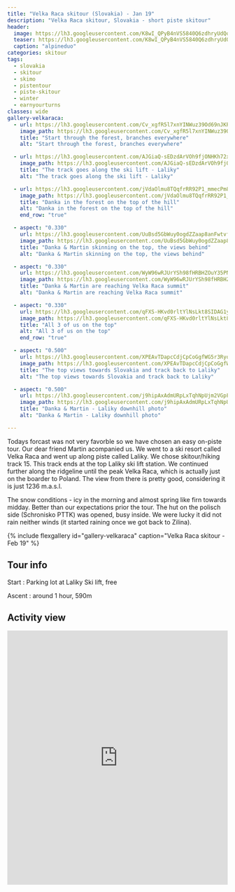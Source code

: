```yaml
---
title: "Velka Raca skitour (Slovakia) - Jan 19"
description: "Velka Raca skitour, Slovakia - short piste skitour"
header:
  image: https://lh3.googleusercontent.com/K8wI_QPyB4nVS5840Q6zdhryUdQoev8aKouE1Vre1TpXYkVDOjcki32zlstQ6cR6N4CZGuEr5O1_6PSZTzx0dJT8ddUDdoZ77A6g-vgL3iF7EkoKBHjSiWMdfP57_JUWPiUBRpRnWCBMLqLQjS_1sEpFyqv6KC31XOeMEMRQbEaUy2I3X4djm_VeOAVtgT6mib8gglHj1Wpxt72YuCjgNy9knorMMssNXtEExXHUtlt2su1J6ETTI_fIHRaW6r0RcA_9UA9qTXbvd1weWotNUuAmWhazK9Lmx4M4drQpLpExXyg1lNaHgVYA5QWCdzoTr1llD3baLGx5vMCjfu5w6XwqHJXti5WPVh5CLTvfSTPMMTNd0ISFCCHMF4_5gGZc-nMaGHVqvVnSr8K76tUGbZ_OUGgzly11mWcsVId2qSUG4WUCEvSqQhH_55qvBSao3fPWGXsE0yorJ9sb6b3RbrvjJ-tqIeT8aPYOqAbghY6R03QAImW8Zr2vDGlAaQA8u4pq-l2OxjaXyHSmSYAPTjBaSDyK4i_bZGO9DFBCGwqIN4OEke_u2NN-otDOBMSys6RTnUOeQORcJ41VYgiOfyZbFOI289iGuBdUu1M1P4k8wswuZuCh-DbRKUGEWkbOtugQ7KfqIhubuImNOdozNlQkqWGI-qwUZ4Si9AEgChpVdCCZepbCo7l_I3cFWQC_NGXKSqBWcGXDyFRUHqskk66WEA=w2118-h1542-no
  teaser: https://lh3.googleusercontent.com/K8wI_QPyB4nVS5840Q6zdhryUdQoev8aKouE1Vre1TpXYkVDOjcki32zlstQ6cR6N4CZGuEr5O1_6PSZTzx0dJT8ddUDdoZ77A6g-vgL3iF7EkoKBHjSiWMdfP57_JUWPiUBRpRnWCBMLqLQjS_1sEpFyqv6KC31XOeMEMRQbEaUy2I3X4djm_VeOAVtgT6mib8gglHj1Wpxt72YuCjgNy9knorMMssNXtEExXHUtlt2su1J6ETTI_fIHRaW6r0RcA_9UA9qTXbvd1weWotNUuAmWhazK9Lmx4M4drQpLpExXyg1lNaHgVYA5QWCdzoTr1llD3baLGx5vMCjfu5w6XwqHJXti5WPVh5CLTvfSTPMMTNd0ISFCCHMF4_5gGZc-nMaGHVqvVnSr8K76tUGbZ_OUGgzly11mWcsVId2qSUG4WUCEvSqQhH_55qvBSao3fPWGXsE0yorJ9sb6b3RbrvjJ-tqIeT8aPYOqAbghY6R03QAImW8Zr2vDGlAaQA8u4pq-l2OxjaXyHSmSYAPTjBaSDyK4i_bZGO9DFBCGwqIN4OEke_u2NN-otDOBMSys6RTnUOeQORcJ41VYgiOfyZbFOI289iGuBdUu1M1P4k8wswuZuCh-DbRKUGEWkbOtugQ7KfqIhubuImNOdozNlQkqWGI-qwUZ4Si9AEgChpVdCCZepbCo7l_I3cFWQC_NGXKSqBWcGXDyFRUHqskk66WEA=w2118-h1542-no
  caption: "alpineduo"
categories: skitour
tags:
  - slovakia
  - skitour
  - skimo
  - pistentour
  - piste-skitour
  - winter
  - earnyourturns
classes: wide
gallery-velkaraca:
  - url: https://lh3.googleusercontent.com/Cv_xgfR5l7xnYINWuz39Od69nJKPH7B92Q_NPCXidhKuSuD-P3zO7l6unioBIyOn85lZYEY1vCPc0Q_pQfA7Jp4RExMMBDt1PRBGGvuRI4cSSKSRyCU6FI_5ZSRuWmQ6Wi-iUGhbu7L8nW-EqbUf7wAPJvHrey-CW9k5w25hHaSIIy93GfSKkcVyptpG6SrR4pNjOJomtnZ8uZT2F9nOD4UiVP49JfJCSINHLQML2_BvEjpD4N7P0WVrvbzaDn1CVTsNs1i-c0q4ihs5zpLdLIFPxN1h9IHPuEKCPBhos2lYx_QygDHk6hVoe4ViiO8InSLoDBsbDxadfOdMBq2SqN5N_oriPMPb25MmuA3eFqXmZJt38sIBY2XMBeNXeImUmXTb9Ruvz4_cO16ZTfu2hsB4Wop_RxMacDy3Y50oND3PYBOj6ZytiiJcDMDgfRbYuXKE94qiKvyUir0kbA3UOIPWiRVtRkmGOBg0kycdfS5mgJhFinwL7pD2zBqohkw6iFO2wZXSp82ffyAQJT3uUvorNEjmrh3iHbkAoUAyxAsxGW6X5wBoaPtZnDwEWwiyek0kQDtBPjiD9h2lCeCBHVnFUJA6SWhdCDWW41Fb4IHqCOrzb5MUDeItY336vazA7c2G_35GO4ppPpT2mhHniPc8DCUWXXWwyu7ql87oxNVPJ-Epm1UUf0uoCa64bzWgavDWX9Men9sINzjjX6yANvxEYQ=w600-h800-no
    image_path: https://lh3.googleusercontent.com/Cv_xgfR5l7xnYINWuz39Od69nJKPH7B92Q_NPCXidhKuSuD-P3zO7l6unioBIyOn85lZYEY1vCPc0Q_pQfA7Jp4RExMMBDt1PRBGGvuRI4cSSKSRyCU6FI_5ZSRuWmQ6Wi-iUGhbu7L8nW-EqbUf7wAPJvHrey-CW9k5w25hHaSIIy93GfSKkcVyptpG6SrR4pNjOJomtnZ8uZT2F9nOD4UiVP49JfJCSINHLQML2_BvEjpD4N7P0WVrvbzaDn1CVTsNs1i-c0q4ihs5zpLdLIFPxN1h9IHPuEKCPBhos2lYx_QygDHk6hVoe4ViiO8InSLoDBsbDxadfOdMBq2SqN5N_oriPMPb25MmuA3eFqXmZJt38sIBY2XMBeNXeImUmXTb9Ruvz4_cO16ZTfu2hsB4Wop_RxMacDy3Y50oND3PYBOj6ZytiiJcDMDgfRbYuXKE94qiKvyUir0kbA3UOIPWiRVtRkmGOBg0kycdfS5mgJhFinwL7pD2zBqohkw6iFO2wZXSp82ffyAQJT3uUvorNEjmrh3iHbkAoUAyxAsxGW6X5wBoaPtZnDwEWwiyek0kQDtBPjiD9h2lCeCBHVnFUJA6SWhdCDWW41Fb4IHqCOrzb5MUDeItY336vazA7c2G_35GO4ppPpT2mhHniPc8DCUWXXWwyu7ql87oxNVPJ-Epm1UUf0uoCa64bzWgavDWX9Men9sINzjjX6yANvxEYQ=w600-h800-no
    title: "Start through the forest, branches everywhere"
    alt: "Start through the forest, branches everywhere"

  - url: https://lh3.googleusercontent.com/AJGiaQ-sEDzdArVOh9fjONHKh72xWMc6dmixgJADJdtFEww-mWMYpnpo0xqLRFNrE-U7DzukHwDRmPRT3L9z6Ig5OX_ypvSzf-a_rX6pyZE_PFibxQQBj0AyjLEj5IvgYGw_SyZw4w7s75tpA-ry6hYzDvx1LeneQNWfO3gLe4pVaROAOvMXlI8MToUc7ptj7PgFFIycrw6AG2D2DJNmX9hEwkdiq5OdUfGOyyiwVCkoww-9P_IBUL0gMj0_Hr1OMX3i9MFJKG7nvXZcAn5nr6Hp1hlW_635_GK9lgm3P-i9lqm_c37piVqFlHi82ssYJ-4234A1wbmZAOmMJGS_D2jIp-rwKgN2dSO46Qd9GG7trw7b_v0VYeBOfwSv_ZKa4TLbczWQrnDPVdLDT_OcaW8P6ch6lYRjkZvf3qgnhr3SjgBA95OJRgFgrxbuIoAVrQfNWm9D5gAER81tn-a4DrzyqvZlMaX4xRRth952te3vVgwhVJsMjcKCvXmDIYxVuhBkqNnwQr6oz0K4JvHcwBeLTqbXHlLw88w9HlWAbMJFAp2hnfkot78rzmm3_k3mJj0Uuu0k8FYBEd0bL5f4NlZgBJIQCXm8ACIUO2LISTO8BGTUGDloMcVnWBmm_9hW2INeSy1A9BqGP-KHY2PI0EZkOay0wnD3ksgvtWAVbFjJ8PKPMZOuZXq3vyNSw6UYv3IWkatT4jDA0Jjjks0FUMtEVQ=w800-h600-no
    image_path: https://lh3.googleusercontent.com/AJGiaQ-sEDzdArVOh9fjONHKh72xWMc6dmixgJADJdtFEww-mWMYpnpo0xqLRFNrE-U7DzukHwDRmPRT3L9z6Ig5OX_ypvSzf-a_rX6pyZE_PFibxQQBj0AyjLEj5IvgYGw_SyZw4w7s75tpA-ry6hYzDvx1LeneQNWfO3gLe4pVaROAOvMXlI8MToUc7ptj7PgFFIycrw6AG2D2DJNmX9hEwkdiq5OdUfGOyyiwVCkoww-9P_IBUL0gMj0_Hr1OMX3i9MFJKG7nvXZcAn5nr6Hp1hlW_635_GK9lgm3P-i9lqm_c37piVqFlHi82ssYJ-4234A1wbmZAOmMJGS_D2jIp-rwKgN2dSO46Qd9GG7trw7b_v0VYeBOfwSv_ZKa4TLbczWQrnDPVdLDT_OcaW8P6ch6lYRjkZvf3qgnhr3SjgBA95OJRgFgrxbuIoAVrQfNWm9D5gAER81tn-a4DrzyqvZlMaX4xRRth952te3vVgwhVJsMjcKCvXmDIYxVuhBkqNnwQr6oz0K4JvHcwBeLTqbXHlLw88w9HlWAbMJFAp2hnfkot78rzmm3_k3mJj0Uuu0k8FYBEd0bL5f4NlZgBJIQCXm8ACIUO2LISTO8BGTUGDloMcVnWBmm_9hW2INeSy1A9BqGP-KHY2PI0EZkOay0wnD3ksgvtWAVbFjJ8PKPMZOuZXq3vyNSw6UYv3IWkatT4jDA0Jjjks0FUMtEVQ=w800-h600-no
    title: "The track goes along the ski lift - Laliky"
    alt: "The track goes along the ski lift - Laliky"

  - url: https://lh3.googleusercontent.com/jVdaOlmu8TQqfrRR92P1_mmecPm8x-zKYvAAjTCtLluKjVEN0sbVjzCNgwMyefYY1PbvT_S6a-GveiBDBoMNMflS8g2yEyePxcMdQ842odHwUICH5lRUOY-gRQKgAtHNU8P3A9DXTj9g_eJAC7bUm8IAgkk_u3Nd9ZnvAV7NrY2mGxGDCmgZrD_AyJh03w94-o5eDOmX9XILEdtd3vJ1Rr53SWdaoDyXnH3kF40uwqr4wAB8VDWSuFKYPfZ2m56_o3By3Dhp_kNYMCiAtmpMgPSVTwibI5aWedYj-Q2D1Cc5LFBrHb8eJ85RRNlxI6P-r-Xz4zNB42R9kseYWTEJfBDLGgWHsN9LSZNfP0l5vl7FiWUUDAzR8oJpV9i2lcQrE6Dm85kBc2TWm9RKNznhPJPDV8OXAbuQkjLXaBPKHbrkBeS8gr5Ewt6JlPjh7INf_KCcajcIbhJtH5VknUEQbsIRqt5XwLTMFtdi-UeX717rRizZ3GuVc21Slcs0TFeGgmZ-ZiDWJkrKOCA-mL0loerVgD3bPqXr35887J7Tii0L__izFW7qZ6whFpnbZc1nU_Oe4xXZN0f6gKzur5255gfHEUuLJ8E0UekiRidtSiWetJSHH-FvD6tDL03kvTJxyXLE-7iyiMRlT22hUDZ9_al_QGAfEr6D=w600-h800-no
    image_path: https://lh3.googleusercontent.com/jVdaOlmu8TQqfrRR92P1_mmecPm8x-zKYvAAjTCtLluKjVEN0sbVjzCNgwMyefYY1PbvT_S6a-GveiBDBoMNMflS8g2yEyePxcMdQ842odHwUICH5lRUOY-gRQKgAtHNU8P3A9DXTj9g_eJAC7bUm8IAgkk_u3Nd9ZnvAV7NrY2mGxGDCmgZrD_AyJh03w94-o5eDOmX9XILEdtd3vJ1Rr53SWdaoDyXnH3kF40uwqr4wAB8VDWSuFKYPfZ2m56_o3By3Dhp_kNYMCiAtmpMgPSVTwibI5aWedYj-Q2D1Cc5LFBrHb8eJ85RRNlxI6P-r-Xz4zNB42R9kseYWTEJfBDLGgWHsN9LSZNfP0l5vl7FiWUUDAzR8oJpV9i2lcQrE6Dm85kBc2TWm9RKNznhPJPDV8OXAbuQkjLXaBPKHbrkBeS8gr5Ewt6JlPjh7INf_KCcajcIbhJtH5VknUEQbsIRqt5XwLTMFtdi-UeX717rRizZ3GuVc21Slcs0TFeGgmZ-ZiDWJkrKOCA-mL0loerVgD3bPqXr35887J7Tii0L__izFW7qZ6whFpnbZc1nU_Oe4xXZN0f6gKzur5255gfHEUuLJ8E0UekiRidtSiWetJSHH-FvD6tDL03kvTJxyXLE-7iyiMRlT22hUDZ9_al_QGAfEr6D=w600-h800-no
    title: "Danka in the forest on the top of the hill"
    alt: "Danka in the forest on the top of the hill"
    end_row: "true"

  - aspect: "0.330"
    url: https://lh3.googleusercontent.com/UuBsd5GbWuy0ogdZZaap8anFwtvf6B59DF9cCmEAbYN_dYOuqpFTCHPkYQFbjAde_iIWHt38CcUa-zJqCNL66em1dVl3wGg5_uFhHvX3vSdt3pOluRrx8bzu5JI7Qct9Uq3UiP3_Hq8Sw8H1Mct_CH2XouriZsVzFJ41ryuXPvTsBnT8AxUHXg7jmKRaW753H8jZk1y7IIYlbWDiE99RUMvawlUjXaIf93Y6D67A6IwZjG4LdeywsDkkZQzIxcw0kVb9iH-WCjIta5r4JkXKMQ8JeHqiFZZbLn4xSFE31-0HRv1tLV1K0y5S9g5GMzyYiNqr0wYvQ3z6xbD2psqCezBYov01IhmgOUWsq2J46rXHut6C5AkpuFXZyT6aPlA09zRzmNN8VfJJe2-xXCHPto5K6squ0EuXvX9F-_13FCog3B3rCaG1S4ePZVH-6G6E5cJGBGtAZxUDaH3-UHFe9h6lfgczTAwEw3u5snaclLfTH2QvvV2s0_kQido3IkMT6UXK3xrZoqvyF1H8E0cjYdLF_u_js3mtrgmfhfb0NmXr7Mb5TSE8ern8heb6wG_nQQ2yUK98nqAA5fp6Jip3a7wfsGHwLtf7e9s18V9qQQIvJUn_HWXoIC90m4dYk_JYDheNDDpjyBQPKtkqxrBZ754mr9hvyFES=w2414-h1542-no
    image_path: https://lh3.googleusercontent.com/UuBsd5GbWuy0ogdZZaap8anFwtvf6B59DF9cCmEAbYN_dYOuqpFTCHPkYQFbjAde_iIWHt38CcUa-zJqCNL66em1dVl3wGg5_uFhHvX3vSdt3pOluRrx8bzu5JI7Qct9Uq3UiP3_Hq8Sw8H1Mct_CH2XouriZsVzFJ41ryuXPvTsBnT8AxUHXg7jmKRaW753H8jZk1y7IIYlbWDiE99RUMvawlUjXaIf93Y6D67A6IwZjG4LdeywsDkkZQzIxcw0kVb9iH-WCjIta5r4JkXKMQ8JeHqiFZZbLn4xSFE31-0HRv1tLV1K0y5S9g5GMzyYiNqr0wYvQ3z6xbD2psqCezBYov01IhmgOUWsq2J46rXHut6C5AkpuFXZyT6aPlA09zRzmNN8VfJJe2-xXCHPto5K6squ0EuXvX9F-_13FCog3B3rCaG1S4ePZVH-6G6E5cJGBGtAZxUDaH3-UHFe9h6lfgczTAwEw3u5snaclLfTH2QvvV2s0_kQido3IkMT6UXK3xrZoqvyF1H8E0cjYdLF_u_js3mtrgmfhfb0NmXr7Mb5TSE8ern8heb6wG_nQQ2yUK98nqAA5fp6Jip3a7wfsGHwLtf7e9s18V9qQQIvJUn_HWXoIC90m4dYk_JYDheNDDpjyBQPKtkqxrBZ754mr9hvyFES=w2414-h1542-no
    title: "Danka & Martin skinning on the top, the views behind"
    alt: "Danka & Martin skinning on the top, the views behind"

  - aspect: "0.330"
    url: https://lh3.googleusercontent.com/WyW96wRJUrYSh98fHRBHZOuY35PNS0No3GbcXfBSVfm8SCckemo6f5Fx97ZgExrNiYxJs2yrUcX9kWJtYdoAZ4BpeMBSGmx7ygE5JBxgKi8KLAeDy3ie86MsgaQROcpvOdOvOG2aVQKfj1uUA7140NbtEOy6CW1Kd2_v8CRj4tc5wHbMh7VA5mRYftTyTJCV8eF557sZz4LCpH4NPYYO1sz-ghDD7NF19KNlQvO6jN7LvLA0oSgFOR89r_i5nKiN5k0l1mjVFwEjYmbgSdPwnPDpm_4xcLsuYAvrk_QpZiaLfX_LltXGLN-dGLYqdpRmvEi4yR9W9yGK6xkA9o_CUVKOK3ZP7vL8LkVQeYHfFl8POd8fa4ZXuve2zrtYkvWRzW8R4e9SYq42qVYKfcyDRs9QviVHZfVbj9b8ZHnrtwYlPVx2cvOxjS-uPiWw6Qwffeu9xAc9tnLRTEE6N9LfCuPUl71rcEImLT7cGaR7QUxp8fORssreKpVKerM2-VZxpmx2QDWuPzykSxCYZfnW7Y2ehz-ZD2qh0gaBZIFzVwdXLRQrGo8QxMXwahBchTV991BkDQR98tpuoMaRlff3nw7nxoXsNbU21eVnUfqirt-KRDzxu21FDkKHVPW0Wx4m0pm7yFJMp-hxXtj9qe56A1pJCsUjnRY-a7pjXopEEgu0AHHu3nWSpSKR7RSmFzMPkFvGzuL553NuF1LdU4QeE27QtQ=w600-h800-no
    image_path: https://lh3.googleusercontent.com/WyW96wRJUrYSh98fHRBHZOuY35PNS0No3GbcXfBSVfm8SCckemo6f5Fx97ZgExrNiYxJs2yrUcX9kWJtYdoAZ4BpeMBSGmx7ygE5JBxgKi8KLAeDy3ie86MsgaQROcpvOdOvOG2aVQKfj1uUA7140NbtEOy6CW1Kd2_v8CRj4tc5wHbMh7VA5mRYftTyTJCV8eF557sZz4LCpH4NPYYO1sz-ghDD7NF19KNlQvO6jN7LvLA0oSgFOR89r_i5nKiN5k0l1mjVFwEjYmbgSdPwnPDpm_4xcLsuYAvrk_QpZiaLfX_LltXGLN-dGLYqdpRmvEi4yR9W9yGK6xkA9o_CUVKOK3ZP7vL8LkVQeYHfFl8POd8fa4ZXuve2zrtYkvWRzW8R4e9SYq42qVYKfcyDRs9QviVHZfVbj9b8ZHnrtwYlPVx2cvOxjS-uPiWw6Qwffeu9xAc9tnLRTEE6N9LfCuPUl71rcEImLT7cGaR7QUxp8fORssreKpVKerM2-VZxpmx2QDWuPzykSxCYZfnW7Y2ehz-ZD2qh0gaBZIFzVwdXLRQrGo8QxMXwahBchTV991BkDQR98tpuoMaRlff3nw7nxoXsNbU21eVnUfqirt-KRDzxu21FDkKHVPW0Wx4m0pm7yFJMp-hxXtj9qe56A1pJCsUjnRY-a7pjXopEEgu0AHHu3nWSpSKR7RSmFzMPkFvGzuL553NuF1LdU4QeE27QtQ=w600-h800-no
    title: "Danka & Martin are reaching Velka Raca summit"
    alt: "Danka & Martin are reaching Velka Raca summit"

  - aspect: "0.330"
    url: https://lh3.googleusercontent.com/qFXS-HKvd0rltYlNsLkt8SIDAG1y_Bo4U2dFQUxtz_tyyolrEedqsp4SBTByUoqm7pKqyzMz9-aEml6SGMsrc-K1XL0DO1DEfA-j_g-V_AWtok8LlM50XP4cdIcSWKBfSJ9EPP5ffVCBuyJYf_Tu31lvG4sOkbSmw2xqpzqhFjrX_LyfkxOKxH8QPI9c-mzK0pYyT4QIlKc9rqfXpuxHuARvhvdJPhDHlhXHxcUKs0Q6dRwGGqZ5d5bfMlsUL4SNX2aCHfFtVYxbryZCGPULF-e7JgtDiIrVU7BY9gQNV09VWCoblyi3u6utCT2NpRkHaZTTVDBv3ixEqCK0QKT8G-i2tZX52-EFeQSLFKevDDeEgHV-bOUNB8YqYtD-LSOy0ZlSQExFKzT4NDRlD76Tr4RifgLTeb_GXeow1XpLcdYr-c0n1a0w47Z-OjBjjA3tqUMF4TC6XgV-S4otKDHbR0S6MU7kshyelmBQ1Ruqv2GgL1Y0jfh1uRfc8Iig9QdOV1jOsjDBrT8ko6Zy03TLNZsBWxcze3jRSCObfU-rpExyI01uYvcmOI4_e8BcBm_HP8o3y5yAvgoA8RnHqLD9w81etTLUYrPyFmRPlmwY0oHs2-0qPGDRYDROFtH-wEdTR8BM3Z0B96hgt_JRJNySq7UY7d9ajyJpH2RY8G7l4maJQqTNawgiOOXi8oPVQs6dDyUSSseYSaMJLmgXq6drj_hiwQ=w2056-h1542-no
    image_path: https://lh3.googleusercontent.com/qFXS-HKvd0rltYlNsLkt8SIDAG1y_Bo4U2dFQUxtz_tyyolrEedqsp4SBTByUoqm7pKqyzMz9-aEml6SGMsrc-K1XL0DO1DEfA-j_g-V_AWtok8LlM50XP4cdIcSWKBfSJ9EPP5ffVCBuyJYf_Tu31lvG4sOkbSmw2xqpzqhFjrX_LyfkxOKxH8QPI9c-mzK0pYyT4QIlKc9rqfXpuxHuARvhvdJPhDHlhXHxcUKs0Q6dRwGGqZ5d5bfMlsUL4SNX2aCHfFtVYxbryZCGPULF-e7JgtDiIrVU7BY9gQNV09VWCoblyi3u6utCT2NpRkHaZTTVDBv3ixEqCK0QKT8G-i2tZX52-EFeQSLFKevDDeEgHV-bOUNB8YqYtD-LSOy0ZlSQExFKzT4NDRlD76Tr4RifgLTeb_GXeow1XpLcdYr-c0n1a0w47Z-OjBjjA3tqUMF4TC6XgV-S4otKDHbR0S6MU7kshyelmBQ1Ruqv2GgL1Y0jfh1uRfc8Iig9QdOV1jOsjDBrT8ko6Zy03TLNZsBWxcze3jRSCObfU-rpExyI01uYvcmOI4_e8BcBm_HP8o3y5yAvgoA8RnHqLD9w81etTLUYrPyFmRPlmwY0oHs2-0qPGDRYDROFtH-wEdTR8BM3Z0B96hgt_JRJNySq7UY7d9ajyJpH2RY8G7l4maJQqTNawgiOOXi8oPVQs6dDyUSSseYSaMJLmgXq6drj_hiwQ=w2056-h1542-no
    title: "All 3 of us on the top"
    alt: "All 3 of us on the top"
    end_row: "true"

  - aspect: "0.500"
    url: https://lh3.googleusercontent.com/XPEAvTDapcCdjCpCoGgfWG5r3Ryo9O-Df4bBNFngi-W1mioigI6D7h85HvuvvCUJsezt3XVKGQ_rIJP0jL7NH9WSR9u68jkCRbTmcbnPEwONbTEBjHSgA9RouwoxO5wvRqmUg5Qzz3dEz2vSEvvnSADS7jdEkiBymgwa9xljl8lQWTATFfyFeWjKx3GTyz_qdl1lYhfLH_tB99I-J_6trzZPYm2SjsK6RcbmffsTXNbKQvbHVtQSzo7c1Xc-3hZw5Anr6cHGFTpTESxHYPkollFldhZJf9YGZ0TO1aCzXvpMjYItTER-aa9fbk5J07N7loOMwsZ0umBmW26_LNJ6g0_-XGmvTvQnkdV_X1VvyGMMspzJ8aAYV5_7cUvEcJTVquyo7EdaAvd6gnaEExeGo_w3AZ7KpDlrjVc0COuC2vPPAK0PwRsnU3K6tQYBN0GXe8mD_sXOGuPsIb5oTLG1gnhanCvOFiirxig9zJrj1jT88gYvegirwPMi-CHuKuHmhGSVCWROW0W6zgnbJ1b8WhlirUq59ylK9KVSTThDyOEq7MK_woIl_zP1tcasHd9WmyimHcJdjn_6tgsLn8rmaXiJv8i8CD_d8r7arXnoGHS9UMVJLQ2vh7ejhMOEFpvhNAjZXXIlLukLLUSEjbZyHP0MGiTBXzNeKsteOTQpWzhhDLsv8FT2iUIDIgjtZO4pE9OM7oou8tTE1GlFU9-VLTbL-w=w600-h800-no
    image_path: https://lh3.googleusercontent.com/XPEAvTDapcCdjCpCoGgfWG5r3Ryo9O-Df4bBNFngi-W1mioigI6D7h85HvuvvCUJsezt3XVKGQ_rIJP0jL7NH9WSR9u68jkCRbTmcbnPEwONbTEBjHSgA9RouwoxO5wvRqmUg5Qzz3dEz2vSEvvnSADS7jdEkiBymgwa9xljl8lQWTATFfyFeWjKx3GTyz_qdl1lYhfLH_tB99I-J_6trzZPYm2SjsK6RcbmffsTXNbKQvbHVtQSzo7c1Xc-3hZw5Anr6cHGFTpTESxHYPkollFldhZJf9YGZ0TO1aCzXvpMjYItTER-aa9fbk5J07N7loOMwsZ0umBmW26_LNJ6g0_-XGmvTvQnkdV_X1VvyGMMspzJ8aAYV5_7cUvEcJTVquyo7EdaAvd6gnaEExeGo_w3AZ7KpDlrjVc0COuC2vPPAK0PwRsnU3K6tQYBN0GXe8mD_sXOGuPsIb5oTLG1gnhanCvOFiirxig9zJrj1jT88gYvegirwPMi-CHuKuHmhGSVCWROW0W6zgnbJ1b8WhlirUq59ylK9KVSTThDyOEq7MK_woIl_zP1tcasHd9WmyimHcJdjn_6tgsLn8rmaXiJv8i8CD_d8r7arXnoGHS9UMVJLQ2vh7ejhMOEFpvhNAjZXXIlLukLLUSEjbZyHP0MGiTBXzNeKsteOTQpWzhhDLsv8FT2iUIDIgjtZO4pE9OM7oou8tTE1GlFU9-VLTbL-w=w600-h800-no
    title: "The top views towards Slovakia and track back to Laliky"
    alt: "The top views towards Slovakia and track back to Laliky"

  - aspect: "0.500"
    url: https://lh3.googleusercontent.com/j9hipAxAdmURpLxTqhNpUjm2VGpFXhAQxxKcGxGl9sIr3DSudSI9E9ekCrVfDSQgB6rLg72arG8nca4PITdLrxYgna0UT2sGORRCqgViWMIbPes3R630shptel2A9x-xYCuTyhwXQYmuZXR-PtManPrUmQASa-SOqkvEYkntZHPAUzf2-isf-zMuKN-19eWcfzn2EcDG74X19NMs2LsDfduX-IdxUxk_Tr2aGsXWWI0ClNUpgnFF1sEsJzQqI0gt_HN0yeW-SE2Z1UKV9ucEibNrfA3DWweRvifp0sXCeX1IX-ViKjDRfU_3UoMcttQvn2DUBHxLXzeeRBfFPJ_5dsuy86tYVxJNE1HDexeAOLnPVNFivNgHVQrEazpMs1VTXlzygJIuN9PCNecxUqVksHS5Ua1kU9Rf1rYDY1qUCwwOtdn2kg2PyGgpkp5ltcONkGlQ4qMMPPCgwpZ8lb5ErYzEyxKTMPcUOI9BmA37-1MvK9_qiuXYOabeD0tz0xHHUrgWCYsl8kpZPUK1H2CoCy-fx4bZ6OE9M5qrcaVJJR-Fohu16r31uoEgzGHVf-eERZwHPUyCPbclOIBH3FoFk4gS-gNQECir0U_Eue-R-jOOC8ALc7NDq2cL4k-LvG3BdQa_gThI6rHLAj81PdcboHaKGBQGR64hcYgMcaqQzX-DDMQDBwP0mohSatquQAhMALp37-ViOuyTdDPGT1rQojCG6g=w1158-h1542-no
    image_path: https://lh3.googleusercontent.com/j9hipAxAdmURpLxTqhNpUjm2VGpFXhAQxxKcGxGl9sIr3DSudSI9E9ekCrVfDSQgB6rLg72arG8nca4PITdLrxYgna0UT2sGORRCqgViWMIbPes3R630shptel2A9x-xYCuTyhwXQYmuZXR-PtManPrUmQASa-SOqkvEYkntZHPAUzf2-isf-zMuKN-19eWcfzn2EcDG74X19NMs2LsDfduX-IdxUxk_Tr2aGsXWWI0ClNUpgnFF1sEsJzQqI0gt_HN0yeW-SE2Z1UKV9ucEibNrfA3DWweRvifp0sXCeX1IX-ViKjDRfU_3UoMcttQvn2DUBHxLXzeeRBfFPJ_5dsuy86tYVxJNE1HDexeAOLnPVNFivNgHVQrEazpMs1VTXlzygJIuN9PCNecxUqVksHS5Ua1kU9Rf1rYDY1qUCwwOtdn2kg2PyGgpkp5ltcONkGlQ4qMMPPCgwpZ8lb5ErYzEyxKTMPcUOI9BmA37-1MvK9_qiuXYOabeD0tz0xHHUrgWCYsl8kpZPUK1H2CoCy-fx4bZ6OE9M5qrcaVJJR-Fohu16r31uoEgzGHVf-eERZwHPUyCPbclOIBH3FoFk4gS-gNQECir0U_Eue-R-jOOC8ALc7NDq2cL4k-LvG3BdQa_gThI6rHLAj81PdcboHaKGBQGR64hcYgMcaqQzX-DDMQDBwP0mohSatquQAhMALp37-ViOuyTdDPGT1rQojCG6g=w1158-h1542-no
    title: "Danka & Martin - Laliky downhill photo"
    alt: "Danka & Martin - Laliky downhill photo"

---
```


Todays forcast was not very favorble so we have chosen an easy on-piste tour. Our dear friend Martin acompanied us. We went to a ski resort called Velka Raca and went up along piste called Laliky. We chose skitour/hiking track 15. This track ends at the top Laliky ski lift station. We continued further along the ridgeline until the peak Velka Raca, which is actually just on the boarder to Poland. The view from there is pretty good, considering it is just 1236 m.a.s.l. 

The snow conditions - icy in the morning and almost spring like firn towards midday. Better than our expectations prior the tour. The hut on the polisch side (Schronisko PTTK) was opened, busy inside. We were lucky it did not rain neither winds (it started raining once we got back to Zilina).

{% include flexgallery id="gallery-velkaraca" caption="Velka Raca skitour - Feb 19" %}

## Tour info

Start
: Parking lot at Laliky Ski lift, free

Ascent
: around 1 hour, 590m

## Activity view

<iframe src="https://www.komoot.com/tour/55693159/embed?profile=1" width="100%" height="580" frameborder="0" scrolling="no"></iframe>
